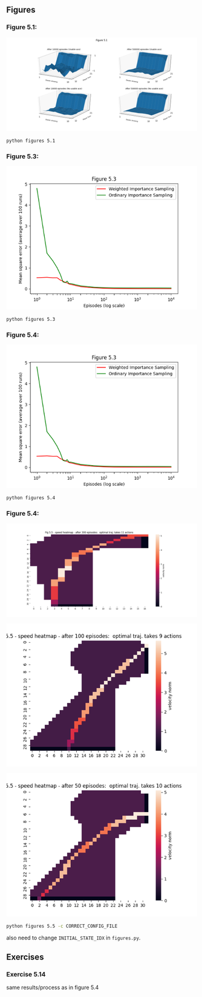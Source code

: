 ## Figures

### Figure 5.1:

![fig5.1.png](fig5.1.png)

```bash
python figures 5.1
```

### Figure 5.3:

![fig5.3.png](fig5.3.png)

```bash
python figures 5.3
```

### Figure 5.4:

![fig5.4.png](fig5.4.png)

```bash
python figures 5.4
```

### Figure 5.4:

![fig5.5.png](fig5.5_left.png)

![fig5.5.png](fig5.5_right_1.png)

![fig5.5.png](fig5.5_right_2.png)

```bash
python figures 5.5 -c CORRECT_CONFIG_FILE
```

also need to change `INITIAL_STATE_IDX` in `figures.py`.

## Exercises

### Exercise 5.14

same results/process as in figure 5.4
